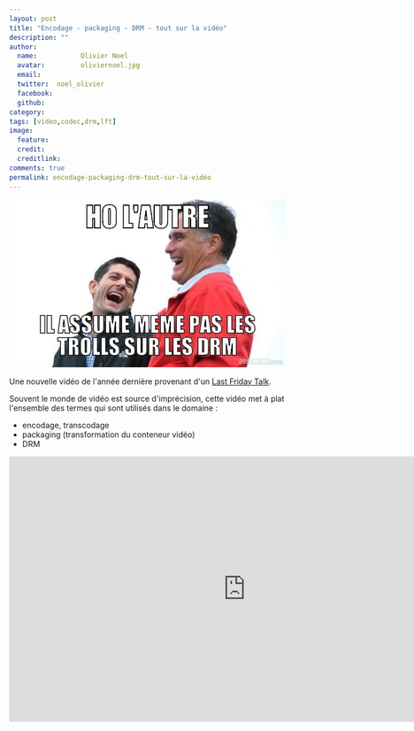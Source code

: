 ```yaml
---
layout: post
title: "Encodage - packaging - DRM - tout sur la vidéo"
description: ""
author:
  name:           Olivier Noel
  avatar:         oliviernoel.jpg
  email:          
  twitter:  noel_olivier      
  facebook:       
  github:    
category: 
tags: [video,codec,drm,lft]
image:
  feature: 
  credit: 
  creditlink: 
comments: true  
permalink: encodage-packaging-drm-tout-sur-la-vidéo
---
```


![Encodage - packaging - DRM - tout sur la vidéo](/images/posts/imgob/0-00-30-83-201306-ob_249f74_1372237975-243eac44ed956db01c71e248156531e7-jpg.jpeg)

Une nouvelle vidéo de l'année dernière provenant d'un [Last Friday Talk](http://tech.m6web.fr/tag/lft/).

Souvent le monde de vidéo est source d'imprécision, cette vidéo met à plat l'ensemble des termes qui sont utilisés dans le domaine :

- encodage, transcodage
- packaging (transformation du conteneur vidéo)
- DRM



<iframe allowfullscreen="" frameborder="0" height="480" src="http://www.youtube.com/embed/fDDxP0-7Cfc?wmode=transparent&feature=oembed" width="854"></iframe>

